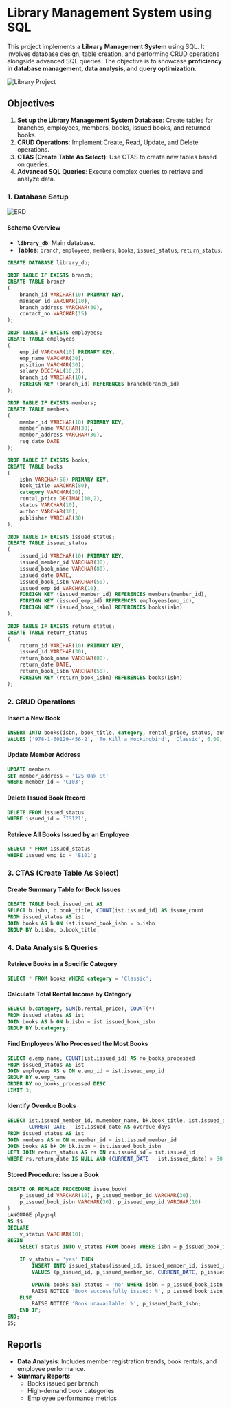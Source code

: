 # Library Management System using SQL

This project implements a **Library Management System** using SQL. It involves database design, table creation, and performing CRUD operations alongside advanced SQL queries. The objective is to showcase **proficiency in database management, data analysis, and query optimization**.

![Library Project](library.jpg)

## Objectives

1. **Set up the Library Management System Database**: Create tables for branches, employees, members, books, issued books, and returned books.
2. **CRUD Operations**: Implement Create, Read, Update, and Delete operations.
3. **CTAS (Create Table As Select)**: Use CTAS to create new tables based on queries.
4. **Advanced SQL Queries**: Execute complex queries to retrieve and analyze data.

### 1. Database Setup

![ERD](library_erd.png)

#### **Schema Overview**
- **`library_db`**: Main database.
- **Tables**: `branch`, `employees`, `members`, `books`, `issued_status`, `return_status`.

```sql
CREATE DATABASE library_db;

DROP TABLE IF EXISTS branch;
CREATE TABLE branch
(
    branch_id VARCHAR(10) PRIMARY KEY,
    manager_id VARCHAR(10),
    branch_address VARCHAR(30),
    contact_no VARCHAR(15)
);

DROP TABLE IF EXISTS employees;
CREATE TABLE employees
(
    emp_id VARCHAR(10) PRIMARY KEY,
    emp_name VARCHAR(30),
    position VARCHAR(30),
    salary DECIMAL(10,2),
    branch_id VARCHAR(10),
    FOREIGN KEY (branch_id) REFERENCES branch(branch_id)
);

DROP TABLE IF EXISTS members;
CREATE TABLE members
(
    member_id VARCHAR(10) PRIMARY KEY,
    member_name VARCHAR(30),
    member_address VARCHAR(30),
    reg_date DATE
);

DROP TABLE IF EXISTS books;
CREATE TABLE books
(
    isbn VARCHAR(50) PRIMARY KEY,
    book_title VARCHAR(80),
    category VARCHAR(30),
    rental_price DECIMAL(10,2),
    status VARCHAR(10),
    author VARCHAR(30),
    publisher VARCHAR(30)
);

DROP TABLE IF EXISTS issued_status;
CREATE TABLE issued_status
(
    issued_id VARCHAR(10) PRIMARY KEY,
    issued_member_id VARCHAR(30),
    issued_book_name VARCHAR(80),
    issued_date DATE,
    issued_book_isbn VARCHAR(50),
    issued_emp_id VARCHAR(10),
    FOREIGN KEY (issued_member_id) REFERENCES members(member_id),
    FOREIGN KEY (issued_emp_id) REFERENCES employees(emp_id),
    FOREIGN KEY (issued_book_isbn) REFERENCES books(isbn) 
);

DROP TABLE IF EXISTS return_status;
CREATE TABLE return_status
(
    return_id VARCHAR(10) PRIMARY KEY,
    issued_id VARCHAR(30),
    return_book_name VARCHAR(80),
    return_date DATE,
    return_book_isbn VARCHAR(50),
    FOREIGN KEY (return_book_isbn) REFERENCES books(isbn)
);
```

### 2. CRUD Operations

#### **Insert a New Book**
```sql
INSERT INTO books(isbn, book_title, category, rental_price, status, author, publisher)
VALUES ('978-1-60129-456-2', 'To Kill a Mockingbird', 'Classic', 6.00, 'yes', 'Harper Lee', 'J.B. Lippincott & Co.');
```

#### **Update Member Address**
```sql
UPDATE members
SET member_address = '125 Oak St'
WHERE member_id = 'C103';
```

#### **Delete Issued Book Record**
```sql
DELETE FROM issued_status
WHERE issued_id = 'IS121';
```

#### **Retrieve All Books Issued by an Employee**
```sql
SELECT * FROM issued_status
WHERE issued_emp_id = 'E101';
```

### 3. CTAS (Create Table As Select)

#### **Create Summary Table for Book Issues**
```sql
CREATE TABLE book_issued_cnt AS
SELECT b.isbn, b.book_title, COUNT(ist.issued_id) AS issue_count
FROM issued_status AS ist
JOIN books AS b ON ist.issued_book_isbn = b.isbn
GROUP BY b.isbn, b.book_title;
```

### 4. Data Analysis & Queries

#### **Retrieve Books in a Specific Category**
```sql
SELECT * FROM books WHERE category = 'Classic';
```

#### **Calculate Total Rental Income by Category**
```sql
SELECT b.category, SUM(b.rental_price), COUNT(*)
FROM issued_status AS ist
JOIN books AS b ON b.isbn = ist.issued_book_isbn
GROUP BY b.category;
```

#### **Find Employees Who Processed the Most Books**
```sql
SELECT e.emp_name, COUNT(ist.issued_id) AS no_books_processed
FROM issued_status AS ist
JOIN employees AS e ON e.emp_id = ist.issued_emp_id
GROUP BY e.emp_name
ORDER BY no_books_processed DESC
LIMIT 3;
```

#### **Identify Overdue Books**
```sql
SELECT ist.issued_member_id, m.member_name, bk.book_title, ist.issued_date,
       CURRENT_DATE - ist.issued_date AS overdue_days
FROM issued_status AS ist
JOIN members AS m ON m.member_id = ist.issued_member_id
JOIN books AS bk ON bk.isbn = ist.issued_book_isbn
LEFT JOIN return_status AS rs ON rs.issued_id = ist.issued_id
WHERE rs.return_date IS NULL AND (CURRENT_DATE - ist.issued_date) > 30;
```

#### **Stored Procedure: Issue a Book**
```sql
CREATE OR REPLACE PROCEDURE issue_book(
    p_issued_id VARCHAR(10), p_issued_member_id VARCHAR(30), 
    p_issued_book_isbn VARCHAR(30), p_issued_emp_id VARCHAR(10)
)
LANGUAGE plpgsql
AS $$
DECLARE
    v_status VARCHAR(10);
BEGIN
    SELECT status INTO v_status FROM books WHERE isbn = p_issued_book_isbn;

    IF v_status = 'yes' THEN
        INSERT INTO issued_status(issued_id, issued_member_id, issued_date, issued_book_isbn, issued_emp_id)
        VALUES (p_issued_id, p_issued_member_id, CURRENT_DATE, p_issued_book_isbn, p_issued_emp_id);

        UPDATE books SET status = 'no' WHERE isbn = p_issued_book_isbn;
        RAISE NOTICE 'Book successfully issued: %', p_issued_book_isbn;
    ELSE
        RAISE NOTICE 'Book unavailable: %', p_issued_book_isbn;
    END IF;
END;
$$;
```

## Reports

- **Data Analysis**: Includes member registration trends, book rentals, and employee performance.
- **Summary Reports**: 
  - Books issued per branch
  - High-demand book categories
  - Employee performance metrics
